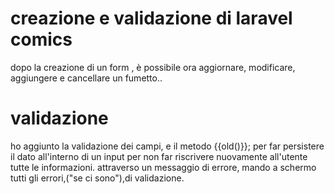 # creazione e validazione  di laravel comics

dopo la creazione  di un form , è possibile ora aggiornare, modificare, aggiungere e cancellare un fumetto..
# validazione
 ho aggiunto la validazione dei campi, e il metodo {{old()}}; per far persistere il dato all'interno di un input per non far riscrivere nuovamente all'utente tutte le informazioni.
 attraverso un messaggio di errore,  mando a schermo tutti gli errori,("se ci sono"),di validazione.